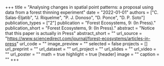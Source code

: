 +++
title = "Analysing changes in spatial point patterns: a proposal using data from a forest thinning experiment"
date = "2022-01-01"
authors = ["C. Salas-Eljatib", "J. Riquelme", "P. J. Donoso", "D. Ponce", "D. P. Soto"]
publication_types = ["2"]
publication = "Forest Ecosystems, 9: (In Press)."
publication_short = "Forest Ecosystems, 9: (In Press)."
abstract = "Notice that this paper is actually in Press"
abstract_short = ""
url_source = "https://www.sciencedirect.com/journal/forest-ecosystems/articles-in-press"
url_code = ""
image_preview = ""
selected = false
projects = []
url_preprint = ""
url_dataset = ""
url_project = ""
url_slides = ""
url_video = ""
url_poster = ""
math = true
highlight = true
[header]
image = ""
caption = ""
+++
